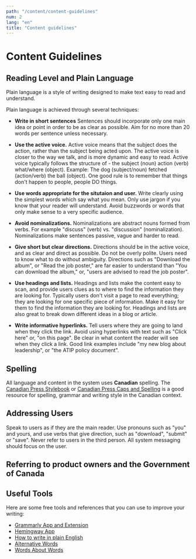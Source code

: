 ```yaml
---
path: "/content/content-guidelines"
num: 2
lang: "en"
title: "Content guidelines"
---
```


# Content Guidelines

## Reading Level and Plain Language

Plain language is a style of writing designed to make text easy to read and understand.

Plain language is achieved through several techniques:

* **Write in short sentences** Sentences should incorporate only one main idea or point in order to be as clear as possible. Aim for no more than 20 words per sentence unless necessary.

* **Use the active voice.** Active voice means that the subject does the action, rather than the subject being acted upon. The active voice is closer to the way we talk, and is more dynamic and easy to read. Active voice typically follows the structure of - the subject (noun) action (verb) what/where (object). Example: The dog (subject/noun) fetched (action/verb) the ball (object). One good rule is to remember that things don't happen to people, people DO things.

* **Use words appropriate for the situtaion and user.** Write clearly using the simplest words which say what you mean. Only use jargon if you know that your reader will understand. Avoid buzzwords or words that only make sense to a very specific audience.

* **Avoid nominalizations.** Nominalizations are abstract nouns formed from verbs. For example "discuss" (verb) vs. "discussion" (nominalization). Nominalizations make sentences passive, vague and harder to read.

* **Give short but clear directions.** Directions should be in the active voice, and as clear and direct as possible. Do not be overly polite. Users need to know what to do without ambiguity. Directions such as "Download the album", or "Read the job poster," are far easier to understand than "You can download the album," or, "users are advised to read the job poster".

* **Use headings and lists.** Headings and lists make the content easy to scan, and provide users clues as to where to find the information they are looking for. Typically users don't visit a page to read everything; they are looking for one specific piece of information. Make it easy for them to find the information they are looking for. Headings and lists are also great to break down different ideas in a blog or article.

* **Write informative hyperlinks.** Tell users where they are going to land when they click the link. Avoid using hyperlinks with text such as "Click here" or, "on this page". Be clear in what content the reader will see when they click a link. Good link examples include "my new blog about leadership", or "the ATIP policy document".

## Spelling
All language and content in the system uses **Canadian** spelling. The [Canadian Press Stylebook](http://www.thecanadianpress.com/writing-guide/stylebook/) or [Canadian Press Caps and Spelling](http://www.thecanadianpress.com/writing-guide/caps-spelling/) is a good resource for spelling, grammar and writing style in the Canadian context.

## Addressing Users

Speak to users as if they are the main reader. Use pronouns such as "you" and yours, and use verbs that give direction, such as "download", "submit" or "save". Never refer to users in the third person. All system messaging should focus on the user.

## Referring to product owners and the Government of Canada

## Useful Tools

Here are some free tools and references that you can use to improve your writing:

* [Grammarly App and Extension](https://app.grammarly.com/)
* [Hemingway App](http://www.hemingwayapp.com/)
* [How to write in plain English](http://plainenglish.co.uk/files/howto.pdf)
* [Alternative Words](http://plainenglish.co.uk/files/alternative.pdf)
* [Words About Words](http://plainenglish.co.uk/files/words_about_words.pdf)
